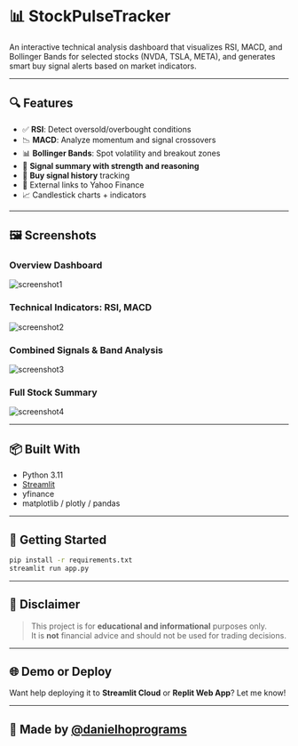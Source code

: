 # 📊 StockPulseTracker

An interactive technical analysis dashboard that visualizes RSI, MACD, and Bollinger Bands for selected stocks (NVDA, TSLA, META), and generates smart buy signal alerts based on market indicators.

---

## 🔍 Features

- ✅ **RSI**: Detect oversold/overbought conditions
- 📉 **MACD**: Analyze momentum and signal crossovers
- 📊 **Bollinger Bands**: Spot volatility and breakout zones
- 🧠 **Signal summary with strength and reasoning**
- 📅 **Buy signal history** tracking
- 🔗 External links to Yahoo Finance
- 📈 Candlestick charts + indicators

---

## 🖼 Screenshots

### Overview Dashboard
![screenshot1](./screenshots/screenshot1.png)

### Technical Indicators: RSI, MACD
![screenshot2](./screenshots/screenshot2.png)

### Combined Signals & Band Analysis
![screenshot3](./screenshots/screenshot3.png)

### Full Stock Summary
![screenshot4](./screenshots/screenshot4.png)

---

## 📦 Built With

- Python 3.11
- [Streamlit](https://streamlit.io)
- yfinance
- matplotlib / plotly / pandas

---

## 🚀 Getting Started

```bash
pip install -r requirements.txt
streamlit run app.py
```

---

## 📜 Disclaimer

> This project is for **educational and informational** purposes only.  
> It is **not** financial advice and should not be used for trading decisions.

---

## 🌐 Demo or Deploy

Want help deploying it to **Streamlit Cloud** or **Replit Web App**? Let me know!

---

## 🙌 Made by [@danielhoprograms](https://github.com/danielhoprograms)
```
